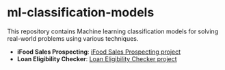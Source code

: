 # ml-classification-models
This repository contains Machine learning classification models for solving real-world problems using various techniques.

- **iFood Sales Prospecting**: [iFood Sales Prospecting project](https://github.com/gpaschoalinoto/ml-classification-models/tree/main/ifood-case-sales-prospecting)
- **Loan Eligibility Checker**: [Loan Eligibility Checker project](https://github.com/guilhermegarcia-ai/ml-classification-models/tree/main/loan-approval)
